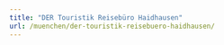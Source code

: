 ```yaml
---
title: "DER Touristik Reisebüro Haidhausen"
url: /muenchen/der-touristik-reisebuero-haidhausen/
---
```

